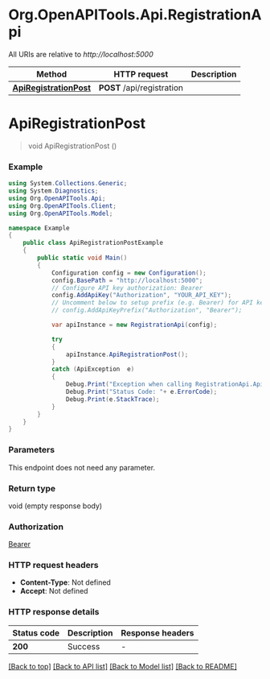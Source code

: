 # Org.OpenAPITools.Api.RegistrationApi

All URIs are relative to *http://localhost:5000*

Method | HTTP request | Description
------------- | ------------- | -------------
[**ApiRegistrationPost**](RegistrationApi.md#apiregistrationpost) | **POST** /api/registration | 


<a name="apiregistrationpost"></a>
# **ApiRegistrationPost**
> void ApiRegistrationPost ()



### Example
```csharp
using System.Collections.Generic;
using System.Diagnostics;
using Org.OpenAPITools.Api;
using Org.OpenAPITools.Client;
using Org.OpenAPITools.Model;

namespace Example
{
    public class ApiRegistrationPostExample
    {
        public static void Main()
        {
            Configuration config = new Configuration();
            config.BasePath = "http://localhost:5000";
            // Configure API key authorization: Bearer
            config.AddApiKey("Authorization", "YOUR_API_KEY");
            // Uncomment below to setup prefix (e.g. Bearer) for API key, if needed
            // config.AddApiKeyPrefix("Authorization", "Bearer");

            var apiInstance = new RegistrationApi(config);

            try
            {
                apiInstance.ApiRegistrationPost();
            }
            catch (ApiException  e)
            {
                Debug.Print("Exception when calling RegistrationApi.ApiRegistrationPost: " + e.Message );
                Debug.Print("Status Code: "+ e.ErrorCode);
                Debug.Print(e.StackTrace);
            }
        }
    }
}
```

### Parameters
This endpoint does not need any parameter.

### Return type

void (empty response body)

### Authorization

[Bearer](../README.md#Bearer)

### HTTP request headers

 - **Content-Type**: Not defined
 - **Accept**: Not defined

### HTTP response details
| Status code | Description | Response headers |
|-------------|-------------|------------------|
| **200** | Success |  -  |

[[Back to top]](#) [[Back to API list]](../README.md#documentation-for-api-endpoints) [[Back to Model list]](../README.md#documentation-for-models) [[Back to README]](../README.md)

